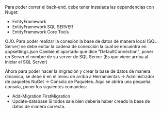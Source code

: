 Para poder correr el back-end, debe tener instalada las dependencias con Nuget:
- EntityFramework
- EntityFramework SQL SERVER
- EntityFramework Core Tools

OJO. Para poder realizar la conexión la base de datos de manera local (SQL Server) se debe editar la cadena de conección la cual se encuentra en appsettings.json Cambie el apartado que dice "DefaultConnection", poner en Server el nombre de su server de SQL Server (Es que viene arriba al iniciar el SQL Server)

Ahora para poder hacer la migración y crear la base de datos de manera dinamica, se debe ir en el menu de arriba a Herramientas -> Administrador de paquetes NuGet -> Consola de Paquetes. Aqui se abrira una pequeña consola, poner los siguientes comandos:

 - Add-Migration FirstMigration
 - Update-database
Si todos sale bien deberia haber creado la base de datos de manera correcta.

